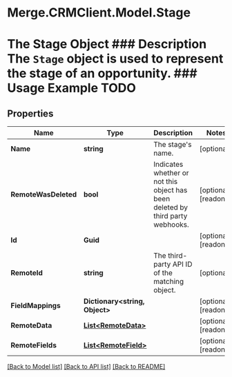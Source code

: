 # Merge.CRMClient.Model.Stage
# The Stage Object ### Description The `Stage` object is used to represent the stage of an opportunity. ### Usage Example TODO

## Properties

Name | Type | Description | Notes
------------ | ------------- | ------------- | -------------
**Name** | **string** | The stage&#39;s name. | [optional] 
**RemoteWasDeleted** | **bool** | Indicates whether or not this object has been deleted by third party webhooks. | [optional] [readonly] 
**Id** | **Guid** |  | [optional] [readonly] 
**RemoteId** | **string** | The third-party API ID of the matching object. | [optional] 
**FieldMappings** | **Dictionary&lt;string, Object&gt;** |  | [optional] [readonly] 
**RemoteData** | [**List&lt;RemoteData&gt;**](RemoteData.md) |  | [optional] [readonly] 
**RemoteFields** | [**List&lt;RemoteField&gt;**](RemoteField.md) |  | [optional] [readonly] 

[[Back to Model list]](../README.md#documentation-for-models) [[Back to API list]](../README.md#documentation-for-api-endpoints) [[Back to README]](../README.md)

